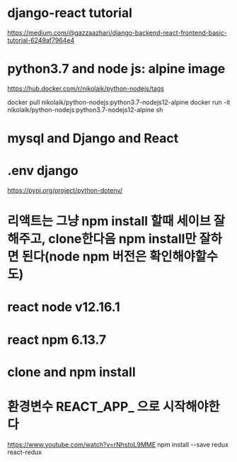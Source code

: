 # django-react tutorial
https://medium.com/@gazzaazhari/django-backend-react-frontend-basic-tutorial-6249af7964e4

# python3.7 and node js: alpine image
https://hub.docker.com/r/nikolaik/python-nodejs/tags

docker pull nikolaik/python-nodejs:python3.7-nodejs12-alpine
docker run -it nikolaik/python-nodejs:python3.7-nodejs12-alpine sh

# mysql and Django and React

# .env django
https://pypi.org/project/python-dotenv/


# 리액트는 그냥 npm install 할때 세이브 잘해주고, clone한다음 npm install만 잘하면 된다(node npm 버전은 확인해야할수도)
# react node v12.16.1
# react npm 6.13.7
# clone and npm install
# 환경변수  REACT_APP_ 으로 시작해야한다
https://www.youtube.com/watch?v=rNhstoL9MME
npm install --save redux react-redux
